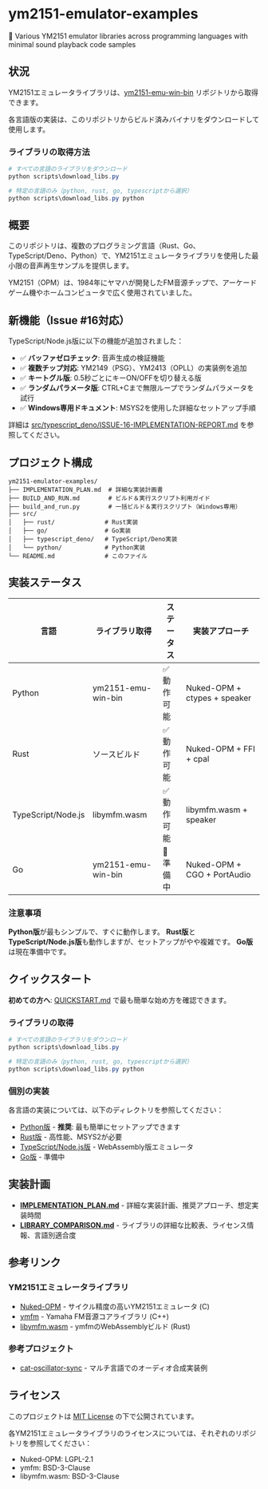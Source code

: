 # ym2151-emulator-examples

🎵 Various YM2151 emulator libraries across programming languages with minimal sound playback code samples

## 状況

YM2151エミュレータライブラリは、[ym2151-emu-win-bin](https://github.com/cat2151/ym2151-emu-win-bin) リポジトリから取得できます。

各言語版の実装は、このリポジトリからビルド済みバイナリをダウンロードして使用します。

### ライブラリの取得方法

```powershell
# すべての言語のライブラリをダウンロード
python scripts\download_libs.py

# 特定の言語のみ（python, rust, go, typescriptから選択）
python scripts\download_libs.py python
```

## 概要

このリポジトリは、複数のプログラミング言語（Rust、Go、TypeScript/Deno、Python）で、YM2151エミュレータライブラリを使用した最小限の音声再生サンプルを提供します。

YM2151（OPM）は、1984年にヤマハが開発したFM音源チップで、アーケードゲーム機やホームコンピュータで広く使用されていました。

## 新機能（Issue #16対応）

TypeScript/Node.js版に以下の機能が追加されました：

- ✅ **バッファゼロチェック**: 音声生成の検証機能
- ✅ **複数チップ対応**: YM2149（PSG）、YM2413（OPLL）の実装例を追加
- ✅ **キートグル版**: 0.5秒ごとにキーON/OFFを切り替える版
- ✅ **ランダムパラメータ版**: CTRL+Cまで無限ループでランダムパラメータを試行
- ✅ **Windows専用ドキュメント**: MSYS2を使用した詳細なセットアップ手順

詳細は [src/typescript_deno/ISSUE-16-IMPLEMENTATION-REPORT.md](src/typescript_deno/ISSUE-16-IMPLEMENTATION-REPORT.md) を参照してください。

## プロジェクト構成

```
ym2151-emulator-examples/
├── IMPLEMENTATION_PLAN.md  # 詳細な実装計画書
├── BUILD_AND_RUN.md        # ビルド＆実行スクリプト利用ガイド
├── build_and_run.py        # 一括ビルド＆実行スクリプト（Windows専用）
├── src/
│   ├── rust/              # Rust実装
│   ├── go/                # Go実装
│   ├── typescript_deno/   # TypeScript/Deno実装
│   └── python/            # Python実装
└── README.md              # このファイル
```

## 実装ステータス

| 言語 | ライブラリ取得 | ステータス | 実装アプローチ |
|------|--------------|-----------|--------------|
| Python | ym2151-emu-win-bin | ✅ 動作可能 | Nuked-OPM + ctypes + speaker |
| Rust | ソースビルド | ✅ 動作可能 | Nuked-OPM + FFI + cpal |
| TypeScript/Node.js | libymfm.wasm | ✅ 動作可能 | libymfm.wasm + speaker |
| Go | ym2151-emu-win-bin | 🚧 準備中 | Nuked-OPM + CGO + PortAudio |

### 注意事項

**Python版**が最もシンプルで、すぐに動作します。
**Rust版**と**TypeScript/Node.js版**も動作しますが、セットアップがやや複雑です。
**Go版**は現在準備中です。

## クイックスタート

**初めての方へ**: [QUICKSTART.md](QUICKSTART.md) で最も簡単な始め方を確認できます。

### ライブラリの取得

```powershell
# すべての言語のライブラリをダウンロード
python scripts\download_libs.py

# 特定の言語のみ（python, rust, go, typescriptから選択）
python scripts\download_libs.py python
```

### 個別の実装

各言語の実装については、以下のディレクトリを参照してください：

- [Python版](src/python/README.md) - **推奨**: 最も簡単にセットアップできます
- [Rust版](src/rust/README.md) - 高性能、MSYS2が必要
- [TypeScript/Node.js版](src/typescript_deno/README.md) - WebAssembly版エミュレータ
- [Go版](src/go/README.md) - 準備中

## 実装計画

- **[IMPLEMENTATION_PLAN.md](IMPLEMENTATION_PLAN.md)** - 詳細な実装計画、推奨アプローチ、想定実装時間
- **[LIBRARY_COMPARISON.md](LIBRARY_COMPARISON.md)** - ライブラリの詳細な比較表、ライセンス情報、言語別適合度

## 参考リンク

### YM2151エミュレータライブラリ
- [Nuked-OPM](https://github.com/nukeykt/Nuked-OPM) - サイクル精度の高いYM2151エミュレータ (C)
- [ymfm](https://github.com/aaronsgiles/ymfm) - Yamaha FM音源コアライブラリ (C++)
- [libymfm.wasm](https://github.com/h1romas4/libymfm.wasm) - ymfmのWebAssemblyビルド (Rust)

### 参考プロジェクト
- [cat-oscillator-sync](https://github.com/cat2151/cat-oscillator-sync) - マルチ言語でのオーディオ合成実装例

## ライセンス

このプロジェクトは [MIT License](LICENSE) の下で公開されています。

各YM2151エミュレータライブラリのライセンスについては、それぞれのリポジトリを参照してください：
- Nuked-OPM: LGPL-2.1
- ymfm: BSD-3-Clause
- libymfm.wasm: BSD-3-Clause
